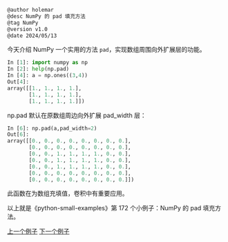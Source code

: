 
```markdown
@author holemar
@desc NumPy 的 pad 填充方法
@tag NumPy 
@version v1.0
@date 2024/05/13
```

今天介绍 NumPy 一个实用的方法 `pad`，实现数组周围向外扩展层的功能。

```python
In [1]: import numpy as np                                                      
In [2]: help(np.pad)                                                            
In [4]: a = np.ones((3,4))  
Out[4]: 
array([[1., 1., 1., 1.],
       [1., 1., 1., 1.],
       [1., 1., 1., 1.]])
```

np.pad 默认在原数组周边向外扩展 pad_width 层：

```python
In [6]: np.pad(a,pad_width=2)                                                   
Out[6]: 
array([[0., 0., 0., 0., 0., 0., 0., 0.],
       [0., 0., 0., 0., 0., 0., 0., 0.],
       [0., 0., 1., 1., 1., 1., 0., 0.],
       [0., 0., 1., 1., 1., 1., 0., 0.],
       [0., 0., 1., 1., 1., 1., 0., 0.],
       [0., 0., 0., 0., 0., 0., 0., 0.],
       [0., 0., 0., 0., 0., 0., 0., 0.]])
```

此函数在为数组充填值，卷积中有重要应用。

以上就是《python-small-examples》第 172 个小例子：NumPy 的 pad 填充方法。

[上一个例子](171.md)    [下一个例子](173.md)